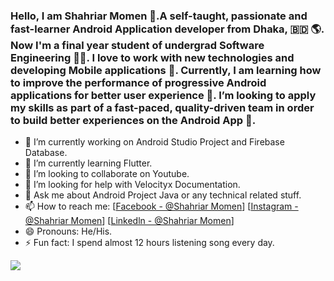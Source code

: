 ### Hello, I am Shahriar Momen 👋.A self-taught, passionate and fast-learner Android Application developer from Dhaka, 🇧🇩 🌎. Now I'm a final year student of undergrad Software Engineering 👨‍🎓. I love to work with new technologies and developing Mobile applications 🔭. Currently, I am learning how to improve the performance of progressive Android applications for better user experience 🌱. I’m looking to apply my skills as part of a fast-paced, quality-driven team in order to build better experiences on the Android App 🚀.

- 🔭 I’m currently working on Android Studio Project and Firebase Database.
- 🌱 I’m currently learning Flutter.
- 👯 I’m looking to collaborate on Youtube.
- 🤔 I’m looking for help with Velocityx Documentation.
- 💬 Ask me about Android Project Java or any technical related stuff.
- 📫 How to reach me: [[Facebook - @Shahriar Momen](https://www.facebook.com/shahriar.momen.9)]      [[Instagram - @Shahriar Momen](https://www.instagram.com/shahriar.momen.9/)]     [[Linkedln - @Shahriar Momen](https://www.linkedin.com/in/shahriar-momen-6155421b8/)]
- 😄 Pronouns: He/His.
- ⚡ Fun fact: I spend almost 12 hours listening song every day.

<img src="https://github-readme-stats.vercel.app/api?username=shahriar-swe&&show_icons=true&title_color=ffffff&icon_color=bb2acf&text_color=daf7dc&bg_color=191919">
